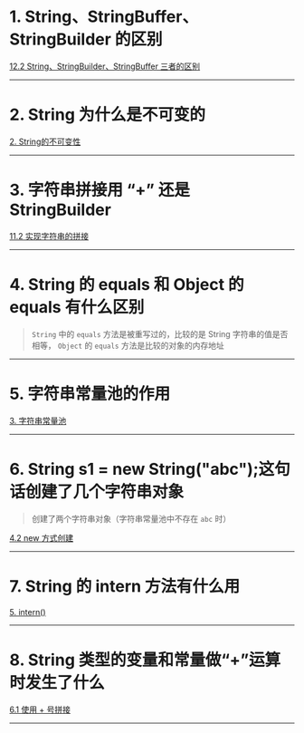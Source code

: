 
# 1. String、StringBuffer、StringBuilder 的区别

[12.2 String、StringBuilder、StringBuffer 三者的区别](../../java笔记/String%20字符串.md#12.2%20String、StringBuilder、StringBuffer%20三者的区别)

****
# 2. String 为什么是不可变的

[2. String的不可变性](../../java笔记/String%20字符串.md#2.%20String的不可变性)

****
# 3. 字符串拼接用 “+” 还是 StringBuilder

[11.2 实现字符串的拼接](../../java笔记/String%20字符串.md#11.2%20实现字符串的拼接)

****
# 4. String 的 equals 和 Object 的 equals 有什么区别

>`String` 中的 `equals` 方法是被重写过的，比较的是 String 字符串的值是否相等， `Object` 的 `equals` 方法是比较的对象的内存地址

****
# 5. 字符串常量池的作用

[3. 字符串常量池](../../java笔记/String%20字符串.md#3.%20字符串常量池)

****
# 6. String s1 = new String("abc");这句话创建了几个字符串对象

>创建了两个字符串对象（字符串常量池中不存在 `abc` 时）

[4.2 new 方式创建](../../java笔记/String%20字符串.md#4.2%20new%20方式创建)

****
# 7. String 的 intern 方法有什么用

[5. intern()](../../java笔记/String%20字符串.md#5.%20intern())

****
# 8. String 类型的变量和常量做“+”运算时发生了什么

[6.1 使用 + 号拼接](../../java笔记/String%20字符串.md#6.1%20使用%20+%20号拼接)

****
